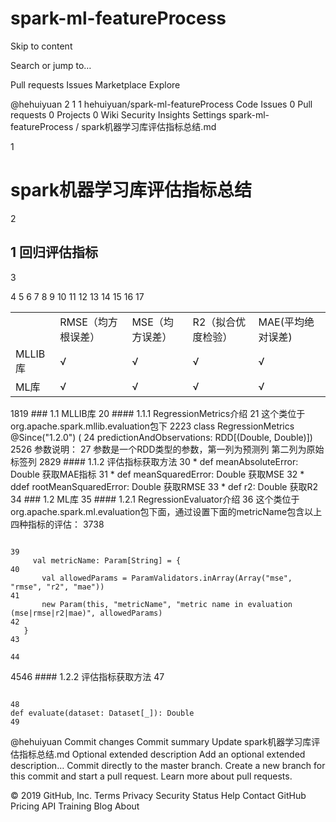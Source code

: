 # spark-ml-featureProcess
Skip to content
 
Search or jump to…

Pull requests
Issues
Marketplace
Explore
 
@hehuiyuan 
2
1 1 hehuiyuan/spark-ml-featureProcess
 Code  Issues 0  Pull requests 0  Projects 0  Wiki  Security  Insights  Settings
spark-ml-featureProcess
/
spark机器学习库评估指标总结.md
 

1
# spark机器学习库评估指标总结
2
## 1 回归评估指标
3
<table>
4
    <tr>
5
        <td></td>
6
        <td>RMSE（均方根误差）</td>
7
        <td>MSE（均方误差）</td>
8
        <td>R2（拟合优度检验）</td>
9
        <td>MAE(平均绝对误差)</td>
10
    </tr>
11
    <tr>
12
        <td>MLLIB库</td><td>√</td><td>√</td><td>√</td><td>√</td>
13
    </tr>
14
    <tr>
15
        <td>ML库</td><td>√</td><td>√</td><td>√</td><td>√</td>
16
    </tr>
17
</table>
18
​
19
### 1.1 MLLIB库
20
#### 1.1.1  RegressionMetrics介绍
21
这个类位于org.apache.spark.mllib.evaluation包下
22
​
23
        class RegressionMetrics @Since("1.2.0") (
24
    predictionAndObservations: RDD[(Double, Double)]) 
25
​
26
参数说明：
27
参数是一个RDD类型的参数，第一列为预测列 第二列为原始标签列
28
​
29
#### 1.1.2  评估指标获取方法
30
*   def  meanAbsoluteError: Double     获取MAE指标 
31
*   def meanSquaredError: Double       获取MSE
32
*   ddef rootMeanSquaredError: Double  获取RMSE
33
*   def r2: Double                    获取R2
34
### 1.2  ML库
35
#### 1.2.1  RegressionEvaluator介绍
36
这个类位于org.apache.spark.ml.evaluation包下面，通过设置下面的metricName包含以上四种指标的评估：
37
​
38
<pre><code>
39
     val metricName: Param[String] = {
40
       val allowedParams = ParamValidators.inArray(Array("mse", "rmse", "r2", "mae"))
41
       new Param(this, "metricName", "metric name in evaluation (mse|rmse|r2|mae)", allowedParams)
42
   }
43
​
44
</code></pre>
45
​
46
#### 1.2.2  评估指标获取方法
47
<pre><code>
48
def evaluate(dataset: Dataset[_]): Double 
49
</pre></code>
@hehuiyuan
Commit changes
Commit summary 
Update spark机器学习库评估指标总结.md
Optional extended description
Add an optional extended description…
  Commit directly to the master branch.
  Create a new branch for this commit and start a pull request. Learn more about pull requests.
 
© 2019 GitHub, Inc.
Terms
Privacy
Security
Status
Help
Contact GitHub
Pricing
API
Training
Blog
About
